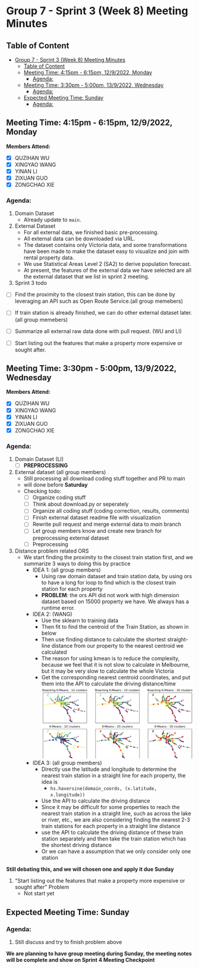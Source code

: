 # Group 7 - Sprint 3 (Week 8) Meeting Minutes

## Table of Content
- [Group 7 - Sprint 3 (Week 8) Meeting Minutes](#group-7---sprint-3-week-8-meeting-minutes)
  - [Table of Content](#table-of-content)
  - [Meeting Time: 4:15pm - 6:15pm, 12/9/2022, Monday](#meeting-time-415pm---615pm-1292022-monday)
    - [Agenda:](#agenda)
  - [Meeting Time: 3:30pm - 5:00pm, 13/9/2022, Wednesday](#meeting-time-330pm---500pm-1392022-wednesday)
    - [Agenda:](#agenda-1)
  - [Expected Meeting Time: Sunday](#expected-meeting-time-sunday)
    - [Agenda:](#agenda-2)
   
## Meeting Time: 4:15pm - 6:15pm, 12/9/2022, Monday
**Members Attend:**

- [x] QUZIHAN WU
- [x] XINGYAO WANG
- [x] YINAN LI
- [x] ZIXUAN GUO
- [x] ZONGCHAO XIE

### Agenda:
1. Domain Dataset
   - Already update to `main`.
2. External Dataset
   - For all external data, we finished basic pre-processing.
   - All external data can be downloaded via URL. 
   - The dataset contains only Victoria data, and some transformations have been made to make the dataset easy to visualize and join with rental property data.
   - We use Statistical Areas Level 2 (SA2) to derive population forecast. 
   - At present, the features of the external data we have selected are all the external dataset that we list in sprint 2 meeting.
3. Sprint 3 todo
- [ ] Find the proximity to the closest train station, this can be done by leveraging an API such as Open Route Service.(all group memebers)
- [ ] If train station is already finished, we can do other external dataset later.(all group memebers)
- [ ] Summarize all external raw data done with pull request. (WU and LI)
- [ ] Start listing out the features that make a property more expensive or sought after.


## Meeting Time: 3:30pm - 5:00pm, 13/9/2022, Wednesday
**Members Attend:**

- [x] QUZIHAN WU
- [x] XINGYAO WANG
- [x] YINAN LI
- [x] ZIXUAN GUO
- [x] ZONGCHAO XIE

### Agenda:
1. Domain Dataset (LI)
   - [ ] **PREPROCESSING**

2. External dataset (all group members)
   - Still processing all download coding stuff together and PR to main
   - will done before **Saturday**
   - Checking todo:
     	- [ ] Organize coding stuff
     	- [ ] Think about download.py or seperately
     	- [ ] Organize all coding stuff (coding correction, results, comments)
      - [ ] Finish external dataset readme file with visualization
      - [ ] Rewrite pull request and merge  external data to *main* branch
      - [ ] Let group members know and create new branch for preprocessing external dataset
      - [ ] Preprocessing

3. Distance problem related ORS
   - We start finding the proximity to the closest train station first, and we summarize 3 ways to doing this by practice
     - IDEA 1: (all group members)
       - Using raw domain dataset and train station data, by using ors to have a long for loop to find which is the closest train station for each property
       - **PROBLEM**: the ors API did not work with high dimension dataset based on 15000 property we have. We always has a runtime error.
     - IDEA 2: (WANG)
       - Use the sklearn to training data
       - Then fit to find the centroid of the Train Station, as shown in below
       - Then use finding distance to calculate the shortest straight-line distance from our property to the nearest centroid we calculated
       - The reason for using kmean is to reduce the complexity, because we feel that it is not slow to calculate in Melbourne, but it may be very slow to calculate the whole Victoria
       - Get the corresponding nearest centroid coordinates, and put them into the API to calculate the driving distance/time
![Drag Racing](../plots/meeting_minutes/sprint3-cluster.png)
     - IDEA 3: (all group members)
       - Directly use the latitude and longitude to determine the nearest train station in a straight line for each property, the idea is
         - `hs.haversine(domain_coords, (x.latitude, x.longitude))`
       - Use the API to calculate the driving distance
       - Since it may be difficult for some properties to reach the nearest train station in a straight line, such as across the lake or river, etc., we are also considering finding the nearest 2-3 train stations for each property in a straight line distance
       - use the API to calculate the driving distance of these train station separately and then take the train station which has the shortest driving distance
       - Or we can have a assumption that we only consider only one station

**Still debating this, and we will chosen one and apply it due Sunday**


1. "Start listing out the features that make a property more expensive or sought after" Problem
   - Not start yet

## Expected Meeting Time: Sunday

### Agenda:
1. Still discuss and try to finish problem above


**We are planning to have group meeting during Sunday, the meeting notes will be complete and show on Sprint 4 Meeting Checkpoint**